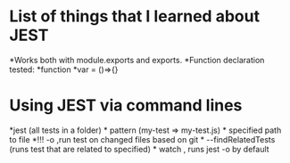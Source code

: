 # List of things that I learned about JEST

*Works both with module.exports and exports.<nazwa>
*Function declaration tested:
    *function <name>
    *var <nazwa> = ()=>{}





# Using JEST via command lines

*jest (all tests in a folder)
    * pattern (my-test => my-test.js)
    * specified path to file
    *!!! -o ,run test on changed files based on git
    * --findRelatedTests <specified>(runs test that are related to specified)
    * watch , runs jest -o by default
    
